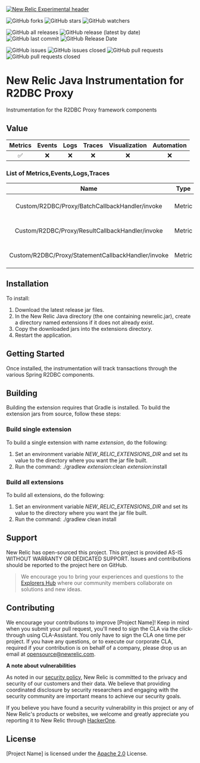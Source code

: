 [![New Relic Experimental header](https://github.com/newrelic/opensource-website/raw/master/src/images/categories/Experimental.png)](https://opensource.newrelic.com/oss-category/#new-relic-experimental)


![GitHub forks](https://img.shields.io/github/forks/newrelic-experimental/newrelic-java-r2dbc?style=social)
![GitHub stars](https://img.shields.io/github/stars/newrelic-experimental/newrelic-java-r2dbc?style=social)
![GitHub watchers](https://img.shields.io/github/watchers/newrelic-experimental/newrelic-java-r2dbc?style=social)

![GitHub all releases](https://img.shields.io/github/downloads/newrelic-experimental/newrelic-java-r2dbc/total)
![GitHub release (latest by date)](https://img.shields.io/github/v/release/newrelic-experimental/newrelic-java-r2dbc)
![GitHub last commit](https://img.shields.io/github/last-commit/newrelic-experimental/newrelic-java-r2dbc)
![GitHub Release Date](https://img.shields.io/github/release-date/newrelic-experimental/newrelic-java-r2dbc)


![GitHub issues](https://img.shields.io/github/issues/newrelic-experimental/newrelic-java-r2dbc)
![GitHub issues closed](https://img.shields.io/github/issues-closed/newrelic-experimental/newrelic-java-r2dbc)
![GitHub pull requests](https://img.shields.io/github/issues-pr/newrelic-experimental/newrelic-java-r2dbc)
![GitHub pull requests closed](https://img.shields.io/github/issues-pr-closed/newrelic-experimental/newrelic-java-r2dbc)


# New Relic Java Instrumentation for R2DBC Proxy

Instrumentation for the R2DBC Proxy framework components

## Value

|Metrics | Events | Logs | Traces | Visualization | Automation |
|:-:|:-:|:-:|:-:|:-:|:-:|
|:white_check_mark:|:x:|:x:|:x:|:x:|:x:|


### List of Metrics,Events,Logs,Traces
|Name | Type | Description |
|:-:|:-:|:-:|
|Custom/R2DBC/Proxy/BatchCallbackHandler/invoke | Metric| Traces of io.r2dbc.proxy.callback.StatementCallbackHandler invoke method|
|Custom/R2DBC/Proxy/ResultCallbackHandler/invoke | Metric| Traces of io.r2dbc.proxy.callback.StatementCallbackHandler invoke method|
|Custom/R2DBC/Proxy/StatementCallbackHandler/invoke | Metric| Traces of io.r2dbc.proxy.callback.StatementCallbackHandler invoke method|


## Installation

To install:

1. Download the latest release jar files.   
2. In the New Relic Java directory (the one containing newrelic.jar), create a directory named extensions if it does not already exist.
3. Copy the downloaded jars into the extensions directory.
4. Restart the application.

## Getting Started

Once installed, the instrumentation will track transactions through the various Spring R2DBC components.

## Building

Building the extension requires that Gradle is installed.
To build the extension jars from source, follow these steps:
### Build single extension
To build a single extension with name *extension*, do the following:
1. Set an environment variable *NEW_RELIC_EXTENSIONS_DIR* and set its value to the directory where you want the jar file built.
2. Run the command: ./gradlew *extension*:clean *extension*:install
### Build all extensions
To build all extensions, do the following:
1. Set an environment variable *NEW_RELIC_EXTENSIONS_DIR* and set its value to the directory where you want the jar file built.
2. Run the command: ./gradlew clean install

## Support

New Relic has open-sourced this project. This project is provided AS-IS WITHOUT WARRANTY OR DEDICATED SUPPORT. Issues and contributions should be reported to the project here on GitHub.

>We encourage you to bring your experiences and questions to the [Explorers Hub](https://discuss.newrelic.com) where our community members collaborate on solutions and new ideas.

## Contributing

We encourage your contributions to improve [Project Name]! Keep in mind when you submit your pull request, you'll need to sign the CLA via the click-through using CLA-Assistant. You only have to sign the CLA one time per project. If you have any questions, or to execute our corporate CLA, required if your contribution is on behalf of a company, please drop us an email at opensource@newrelic.com.

**A note about vulnerabilities**

As noted in our [security policy](../../security/policy), New Relic is committed to the privacy and security of our customers and their data. We believe that providing coordinated disclosure by security researchers and engaging with the security community are important means to achieve our security goals.

If you believe you have found a security vulnerability in this project or any of New Relic's products or websites, we welcome and greatly appreciate you reporting it to New Relic through [HackerOne](https://hackerone.com/newrelic).

## License

[Project Name] is licensed under the [Apache 2.0](http://apache.org/licenses/LICENSE-2.0.txt) License.
